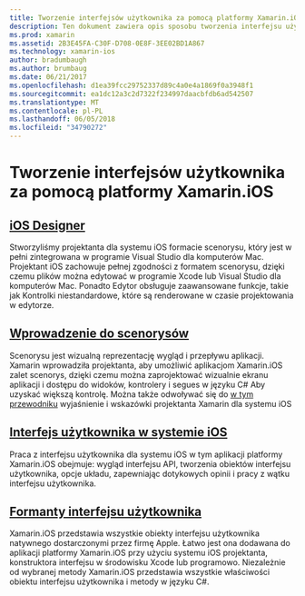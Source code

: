 ```yaml
---
title: Tworzenie interfejsów użytkownika za pomocą platformy Xamarin.iOS
description: Ten dokument zawiera opis sposobu tworzenia interfejsu użytkownika w aplikacji platformy Xamarin.iOS. Zawiera łącza do przewodników związanych z projektanta dla systemu iOS, scenorys, ogólne iOS interfejsu pojęcia i użytkownika dla systemu iOS formantów interfejsu.
ms.prod: xamarin
ms.assetid: 2B3E45FA-C30F-D708-0E8F-3EE02BD1A867
ms.technology: xamarin-ios
author: bradumbaugh
ms.author: brumbaug
ms.date: 06/21/2017
ms.openlocfilehash: d1ea39fcc29752337d89c4a0e4a1869f0a3948f1
ms.sourcegitcommit: ea1dc12a3c2d7322f234997daacbfdb6ad542507
ms.translationtype: MT
ms.contentlocale: pl-PL
ms.lasthandoff: 06/05/2018
ms.locfileid: "34790272"
---
```

# <a name="building-user-interfaces-with-xamarinios"></a>Tworzenie interfejsów użytkownika za pomocą platformy Xamarin.iOS

## <a name="ios-designeriosuser-interfacedesignerindexmd"></a>[iOS Designer](~/ios/user-interface/designer/index.md)

Stworzyliśmy projektanta dla systemu iOS formacie scenorysu, który jest w pełni zintegrowana w programie Visual Studio dla komputerów Mac. Projektant iOS zachowuje pełnej zgodności z formatem scenorysu, dzięki czemu plików można edytować w programie Xcode lub Visual Studio dla komputerów Mac. Ponadto Edytor obsługuje zaawansowane funkcje, takie jak Kontrolki niestandardowe, które są renderowane w czasie projektowania w edytorze.

## <a name="introduction-to-storyboardsiosuser-interfacestoryboardsindexmd"></a>[Wprowadzenie do scenorysów](~/ios/user-interface/storyboards/index.md)

Scenorysu jest wizualną reprezentację wygląd i przepływu aplikacji. Xamarin wprowadziła projektanta, aby umożliwić aplikacjom Xamarin.iOS zalet scenorys, dzięki czemu można zaprojektować wizualnie ekranu aplikacji i dostępu do widoków, kontrolery i segues w języku C# Aby uzyskać większą kontrolę. Można także odwoływać się do [w tym przewodniku](~/ios/user-interface/designer/introduction.md) wyjaśnienie i wskazówki projektanta Xamarin dla systemu iOS

## <a name="user-interface-in-iosiosuser-interfaceios-uiindexmd"></a>[Interfejs użytkownika w systemie iOS](~/ios/user-interface/ios-ui/index.md)

Praca z interfejsu użytkownika dla systemu iOS w tym aplikacji platformy Xamarin.iOS obejmuje: wygląd interfejsu API, tworzenia obiektów interfejsu użytkownika, opcje układu, zapewniając dotykowych opinii i pracy z wątku interfejsu użytkownika.

## <a name="user-interface-controlsiosuser-interfacecontrolsindexmd"></a>[Formanty interfejsu użytkownika](~/ios/user-interface/controls/index.md)

Xamarin.iOS przedstawia wszystkie obiekty interfejsu użytkownika natywnego dostarczonymi przez firmę Apple. Łatwo jest ona dodawana do aplikacji platformy Xamarin.iOS przy użyciu systemu iOS projektanta, konstruktora interfejsu w środowisku Xcode lub programowo. Niezależnie od wybranej metody Xamarin.iOS przedstawia wszystkie właściwości obiektu interfejsu użytkownika i metody w języku C#.
